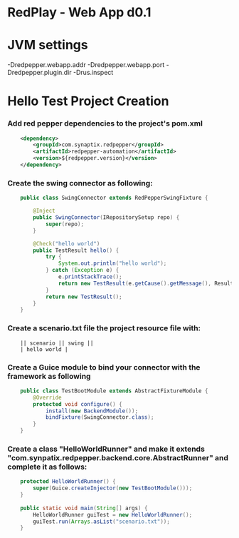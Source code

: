RedPlay - Web App d0.1
=======

# JVM settings
-Dredpepper.webapp.addr
-Dredpepper.webapp.port
-Dredpepper.plugin.dir
-Drus.inspect

# Hello Test Project Creation

### Add red pepper dependencies to the project's pom.xml
```xml
	<dependency>
		<groupId>com.synaptix.redpepper</groupId>
		<artifactId>redpepper-automation</artifactId>
		<version>${redpepper.version}</version>
	</dependency>
```

### Create the swing connector as following:
```java
	public class SwingConnector extends RedPepperSwingFixture {

	    @Inject
	    public SwingConnector(IRepositorySetup repo) {
	        super(repo);
	    }

	    @Check("hello world")
	    public TestResult hello() {
	        try {
	        	System.out.println("hello world");
	        } catch (Exception e) {
	            e.printStackTrace();
	            return new TestResult(e.getCause().getMessage(), ResultKind.ERROR);
	        }
	        return new TestResult();
	    }
	}
```
### Create a scenario.txt file the project resource file with:
```
	|| scenario || swing ||
	| hello world |
```


### Create a Guice module to bind your connector with the framework as following
```java
	public class TestBootModule extends AbstractFixtureModule {
		@Override
		protected void configure() {
			install(new BackendModule());
			bindFixture(SwingConnector.class);		
		}
	}
```

### Create a class "HelloWorldRunner" and make it extends "com.synpatix.redpepper.backend.core.AbstractRunner" and complete it as follows:
```java
	protected HelloWorldRunner() {
		super(Guice.createInjector(new TestBootModule()));
	}
	
	public static void main(String[] args) {
		HelloWorldRunner guiTest = new HelloWorldRunner(); 
		guiTest.run(Arrays.asList("scenario.txt"));
	}
```
